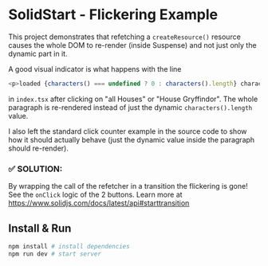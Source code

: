 # SolidStart - Flickering Example

This project demonstrates that refetching a `createResource()` resource causes the whole DOM to re-render (inside Suspense) and not just only the dynamic part in it.

A good visual indicator is what happens with the line

```ts
<p>loaded {characters() === undefined ? 0 : characters().length} characters</p>
```

in `index.tsx` after clicking on "all Houses" or "House Gryffindor". The whole paragraph is re-rendered instead of just the dynamic `characters().length` value.

I also left the standard click counter example in the source code to show how it should actually behave (just the dynamic value inside the paragraph should re-render).

### ✅ SOLUTION:

By wrapping the call of the refetcher in a transition the flickering is gone! See the `onClick` logic of the 2 buttons. Learn more at https://www.solidjs.com/docs/latest/api#starttransition

## Install & Run

```bash
npm install # install dependencies
npm run dev # start server
```
